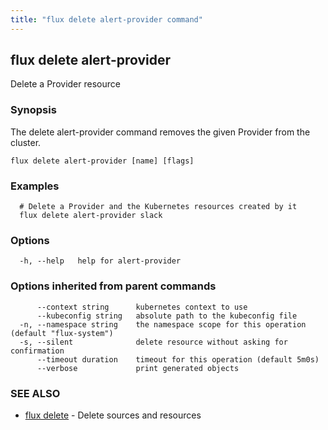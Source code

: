 ```yaml
---
title: "flux delete alert-provider command"
---
```

## flux delete alert-provider

Delete a Provider resource

### Synopsis

The delete alert-provider command removes the given Provider from the cluster.

```
flux delete alert-provider [name] [flags]
```

### Examples

```
  # Delete a Provider and the Kubernetes resources created by it
  flux delete alert-provider slack
```

### Options

```
  -h, --help   help for alert-provider
```

### Options inherited from parent commands

```
      --context string      kubernetes context to use
      --kubeconfig string   absolute path to the kubeconfig file
  -n, --namespace string    the namespace scope for this operation (default "flux-system")
  -s, --silent              delete resource without asking for confirmation
      --timeout duration    timeout for this operation (default 5m0s)
      --verbose             print generated objects
```

### SEE ALSO

* [flux delete](../flux_delete/)	 - Delete sources and resources

